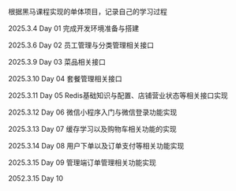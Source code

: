 根据黑马课程实现的单体项目，记录自己的学习过程

2025.3.4  Day 01 完成开发环境准备与搭建

2025.3.6  Day 02 员工管理与分类管理相关接口

2025.3.9  Day 03 菜品相关接口

2025.3.10 Day 04 套餐管理相关接口

2025.3.11 Day 05 Redis基础知识与配置、店铺营业状态等相关接口实现

2025.3.12 Day 06 微信小程序入门与微信登录功能实现

2025.3.13 Day 07 缓存学习以及购物车相关功能的实现

2025.3.14 Day 08 用户下单以及订单支付等相关功能实现

2025.3.15 Day 09 管理端订单管理相关功能实现

2052.3.15 Day 10

